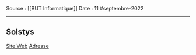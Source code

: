 Source : [[BUT Informatique]]
Date : 11 #septembre-2022
***
## Solstys
[Site Web](https://www.solstys.com/)
[Adresse](https://www.google.com/maps/place/Solstys/@48.7555114,-3.4651896,157m/data=!3m2!1e3!4b1!4m5!3m4!1s0x48122986a849d6cf:0x2f36a5a3c9e92753!8m2!3d48.7555105!4d-3.4646411)